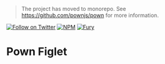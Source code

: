 > The project has moved to monorepo. See https://github.com/pownjs/pown for more information.

[![Follow on Twitter](https://img.shields.io/twitter/follow/pownjs.svg?logo=twitter)](https://twitter.com/pownjs)
[![NPM](https://img.shields.io/npm/v/@pown/figlet.svg)](https://www.npmjs.com/package/@pown/figlet)
[![Fury](https://img.shields.io/badge/version-2x%20Fury-red.svg)](https://github.com/pownjs/lobby)

# Pown Figlet

